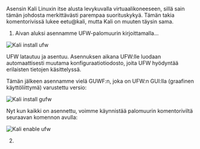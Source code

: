 Asensin Kali Linuxin itse alusta levykuvalla virtuaalikoneeseen, sillä sain tämän johdosta merkittävästi parempaa suorituskykyä. Tämän takia komentorivissä lukee eetu@kali, mutta
Kali on muuten täysin sama. 

1. Aivan aluksi asennamme UFW-palomuurin kirjoittamalla...
 
![Kali install ufw](https://user-images.githubusercontent.com/72074501/119134972-7fd3dc00-ba46-11eb-90ec-a3ee7dce1e7f.PNG)

UFW latautuu ja asentuu. Asennuksen aikana UFW:lle luodaan automaattisesti muutama konfiguraatiotiodosto, joita UFW hyödyntää erilaisten tietojen käsittelyssä.

Tämän jälkeen asennamme vielä GUWF:n, joka on UFW:n GUI:lla (graafinen käyttöliittymä) varustettu versio:

![Kali install gufw](https://user-images.githubusercontent.com/72074501/119135320-ebb64480-ba46-11eb-9393-7eb58277a575.PNG)

Nyt kun kaikki on asennettu, voimme käynnistää palomuurin komentoriviltä seuraavan komennon avulla: 

![Kali enable ufw](https://user-images.githubusercontent.com/72074501/119135495-2c15c280-ba47-11eb-90c3-530b81be067d.PNG)

2. 
